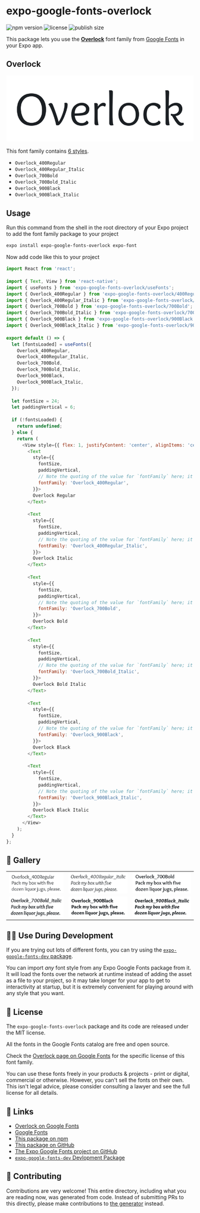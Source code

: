 # expo-google-fonts-overlock

![npm version](https://flat.badgen.net/npm/v/expo-google-fonts-overlock)
![license](https://flat.badgen.net/github/license/expo/google-fonts)
![publish size](https://flat.badgen.net/packagephobia/install/expo-google-fonts-overlock)

This package lets you use the [**Overlock**](https://fonts.google.com/specimen/Overlock) font family from [Google Fonts](https://fonts.google.com/) in your Expo app.

## Overlock

![Overlock](./font-family.png)

This font family contains [6 styles](#-gallery).

- `Overlock_400Regular`
- `Overlock_400Regular_Italic`
- `Overlock_700Bold`
- `Overlock_700Bold_Italic`
- `Overlock_900Black`
- `Overlock_900Black_Italic`

## Usage

Run this command from the shell in the root directory of your Expo project to add the font family package to your project
```sh
expo install expo-google-fonts-overlock expo-font
```

Now add code like this to your project
```js
import React from 'react';

import { Text, View } from 'react-native';
import { useFonts } from 'expo-google-fonts-overlock/useFonts';
import { Overlock_400Regular } from 'expo-google-fonts-overlock/400Regular';
import { Overlock_400Regular_Italic } from 'expo-google-fonts-overlock/400Regular_Italic';
import { Overlock_700Bold } from 'expo-google-fonts-overlock/700Bold';
import { Overlock_700Bold_Italic } from 'expo-google-fonts-overlock/700Bold_Italic';
import { Overlock_900Black } from 'expo-google-fonts-overlock/900Black';
import { Overlock_900Black_Italic } from 'expo-google-fonts-overlock/900Black_Italic';

export default () => {
  let [fontsLoaded] = useFonts({
    Overlock_400Regular,
    Overlock_400Regular_Italic,
    Overlock_700Bold,
    Overlock_700Bold_Italic,
    Overlock_900Black,
    Overlock_900Black_Italic,
  });

  let fontSize = 24;
  let paddingVertical = 6;

  if (!fontsLoaded) {
    return undefined;
  } else {
    return (
      <View style={{ flex: 1, justifyContent: 'center', alignItems: 'center' }}>
        <Text
          style={{
            fontSize,
            paddingVertical,
            // Note the quoting of the value for `fontFamily` here; it expects a string!
            fontFamily: 'Overlock_400Regular',
          }}>
          Overlock Regular
        </Text>

        <Text
          style={{
            fontSize,
            paddingVertical,
            // Note the quoting of the value for `fontFamily` here; it expects a string!
            fontFamily: 'Overlock_400Regular_Italic',
          }}>
          Overlock Italic
        </Text>

        <Text
          style={{
            fontSize,
            paddingVertical,
            // Note the quoting of the value for `fontFamily` here; it expects a string!
            fontFamily: 'Overlock_700Bold',
          }}>
          Overlock Bold
        </Text>

        <Text
          style={{
            fontSize,
            paddingVertical,
            // Note the quoting of the value for `fontFamily` here; it expects a string!
            fontFamily: 'Overlock_700Bold_Italic',
          }}>
          Overlock Bold Italic
        </Text>

        <Text
          style={{
            fontSize,
            paddingVertical,
            // Note the quoting of the value for `fontFamily` here; it expects a string!
            fontFamily: 'Overlock_900Black',
          }}>
          Overlock Black
        </Text>

        <Text
          style={{
            fontSize,
            paddingVertical,
            // Note the quoting of the value for `fontFamily` here; it expects a string!
            fontFamily: 'Overlock_900Black_Italic',
          }}>
          Overlock Black Italic
        </Text>
      </View>
    );
  }
};

```

## 🔡 Gallery


||||
|-|-|-|
|![Overlock_400Regular](.//400Regular/Overlock_400Regular.ttf.png)|![Overlock_400Regular_Italic](.//400Regular_Italic/Overlock_400Regular_Italic.ttf.png)|![Overlock_700Bold](.//700Bold/Overlock_700Bold.ttf.png)||
|![Overlock_700Bold_Italic](.//700Bold_Italic/Overlock_700Bold_Italic.ttf.png)|![Overlock_900Black](.//900Black/Overlock_900Black.ttf.png)|![Overlock_900Black_Italic](.//900Black_Italic/Overlock_900Black_Italic.ttf.png)||


## 👩‍💻 Use During Development

If you are trying out lots of different fonts, you can try using the [`expo-google-fonts-dev` package](https://github.com/freeboub/google-fonts/tree/master/font-packages/dev#readme).

You can import *any* font style from any Expo Google Fonts package from it. It will load the fonts
over the network at runtime instead of adding the asset as a file to your project, so it may take longer
for your app to get to interactivity at startup, but it is extremely convenient
for playing around with any style that you want.

## 📖 License

The `expo-google-fonts-overlock` package and its code are released under the MIT license.

All the fonts in the Google Fonts catalog are free and open source.

Check the [Overlock page on Google Fonts](https://fonts.google.com/specimen/Overlock) for the specific license of this font family.

You can use these fonts freely in your products & projects - print or digital, commercial or otherwise. However, you can't sell the fonts on their own. This isn't legal advice, please consider consulting a lawyer and see the full license for all details.

## 🔗 Links

- [Overlock on Google Fonts](https://fonts.google.com/specimen/Overlock)
- [Google Fonts](https://fonts.google.com/)
- [This package on npm](https://www.npmjs.com/package/expo-google-fonts-overlock)
- [This package on GitHub](https://github.com/freeboub/google-fonts/tree/master/font-packages/overlock)
- [The Expo Google Fonts project on GitHub](https://github.com/freeboub/google-fonts)
- [`expo-google-fonts-dev` Devlopment Package](https://github.com/freeboub/google-fonts/tree/master/font-packages/dev)

## 🤝 Contributing

Contributions are very welcome! This entire directory, including what you are reading now, was generated from code. Instead of submitting PRs to this directly, please make contributions to [the generator](https://github.com/freeboub/google-fonts/tree/master/packages/generator) instead.
